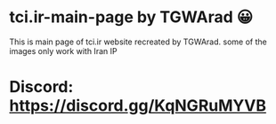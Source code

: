 # tci.ir-main-page by TGWArad 😀
This is main page of tci.ir website recreated by TGWArad. some of the images only work with Iran IP

# Discord: https://discord.gg/KqNGRuMYVB
